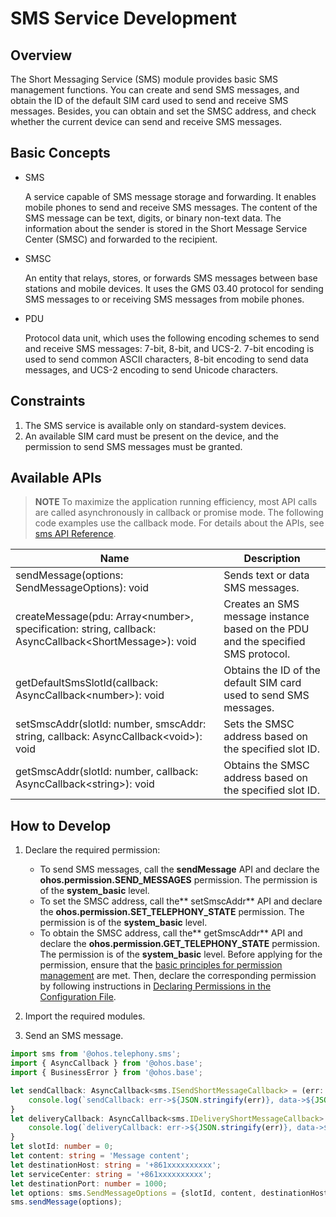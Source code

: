 # SMS Service Development

## Overview

The Short Messaging Service (SMS) module provides basic SMS management functions. You can create and send SMS messages, and obtain the ID of the default SIM card used to send and receive SMS messages. Besides, you can obtain and set the SMSC address, and check whether the current device can send and receive SMS messages.

## Basic Concepts

- SMS

  A service capable of SMS message storage and forwarding. It enables mobile phones to send and receive SMS messages. The content of the SMS message can be text, digits, or binary non-text data. The information about the sender is stored in the Short Message Service Center (SMSC) and forwarded to the recipient.

- SMSC

  An entity that relays, stores, or forwards SMS messages between base stations and mobile devices. It uses the GMS 03.40 protocol for sending SMS messages to or receiving SMS messages from mobile phones.

- PDU

  Protocol data unit, which uses the following encoding schemes to send and receive SMS messages: 7-bit, 8-bit, and UCS-2. 7-bit encoding is used to send common ASCII characters, 8-bit encoding to send data messages, and UCS-2 encoding to send Unicode characters.

## Constraints

1. The SMS service is available only on standard-system devices.
2. An available SIM card must be present on the device, and the permission to send SMS messages must be granted.


## Available APIs

> **NOTE**
> To maximize the application running efficiency, most API calls are called asynchronously in callback or promise mode. The following code examples use the callback mode. For details about the APIs, see [sms API Reference](../reference/apis/js-apis-sms.md).

| Name                                                      | Description                                                   |
| ------------------------------------------------------------ | ------------------------------------------------------- |
| sendMessage(options: SendMessageOptions): void               | Sends text or data SMS messages.                                                     |
| createMessage(pdu: Array\<number>, specification: string, callback: AsyncCallback\<ShortMessage>): void | Creates an SMS message instance based on the PDU and the specified SMS protocol.|
| getDefaultSmsSlotId(callback: AsyncCallback\<number>): void   | Obtains the ID of the default SIM card used to send SMS messages.                                               |
| setSmscAddr(slotId: number, smscAddr: string, callback: AsyncCallback\<void>): void | Sets the SMSC address based on the specified slot ID.               |
| getSmscAddr(slotId: number, callback: AsyncCallback\<string>): void | Obtains the SMSC address based on the specified slot ID.                                 |


## How to Develop

1. Declare the required permission:
   - To send SMS messages, call the **sendMessage** API and declare the **ohos.permission.SEND\_MESSAGES** permission. The permission is of the **system\_basic** level.
   - To set the SMSC address, call the** setSmscAddr** API and declare the **ohos.permission.SET\_TELEPHONY\_STATE** permission. The permission is of the **system\_basic** level.
   - To obtain the SMSC address, call the** getSmscAddr** API and declare the **ohos.permission.GET\_TELEPHONY\_STATE** permission. The permission is of the **system\_basic** level.
   Before applying for the permission, ensure that the [basic principles for permission management](../security/accesstoken-overview.md#basic-principles-for-permission-management) are met. Then, declare the corresponding permission by following instructions in [Declaring Permissions in the Configuration File](../security/accesstoken-guidelines.md#declaring-permissions-in-the-configuration-file).

2. Import the required modules.

3. Send an SMS message.

```ts
import sms from '@ohos.telephony.sms';
import { AsyncCallback } from '@ohos.base';
import { BusinessError } from '@ohos.base';

let sendCallback: AsyncCallback<sms.ISendShortMessageCallback> = (err: BusinessError, data: sms.ISendShortMessageCallback) => {
    console.log(`sendCallback: err->${JSON.stringify(err)}, data->${JSON.stringify(data)}`); 
}
let deliveryCallback: AsyncCallback<sms.IDeliveryShortMessageCallback> = (err: BusinessError, data: sms.IDeliveryShortMessageCallback) => {
    console.log(`deliveryCallback: err->${JSON.stringify(err)}, data->${JSON.stringify(data)}`); 
}
let slotId: number = 0;
let content: string = 'Message content';
let destinationHost: string = '+861xxxxxxxxxx';
let serviceCenter: string = '+861xxxxxxxxxx';
let destinationPort: number = 1000;
let options: sms.SendMessageOptions = {slotId, content, destinationHost, serviceCenter, destinationPort, sendCallback, deliveryCallback};
sms.sendMessage(options);
```

